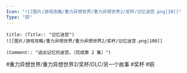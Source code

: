 ```yaml
---
Icon: "![[图片/游戏攻略/重力异想世界/重力异想世界2/奖杯/记忆迷宫.png|30]]"
Type: "铜"
---
```

```ad-common-bronze-trophy
title: (Title:: "记忆迷宫")
![[图片/游戏攻略/重力异想世界/重力异想世界2/奖杯/记忆迷宫.png|100]]

(Comment:: "逃出记忆的迷宫。（完成第 2 集）")
```

#重力异想世界/重力异想世界2/奖杯/DLC/另一个故事 #奖杯 #铜
